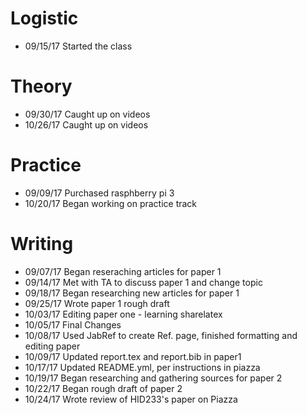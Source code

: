 # Logistic

* 09/15/17 Started the class

# Theory

* 09/30/17 Caught up on videos
* 10/26/17 Caught up on videos

# Practice

* 09/09/17 Purchased rasphberry pi 3
* 10/20/17 Began working on practice track

# Writing

* 09/07/17 Began reseraching articles for paper 1
* 09/14/17 Met with TA to discuss paper 1 and change topic
* 09/18/17 Began researching new articles for paper 1
* 09/25/17 Wrote paper 1 rough draft
* 10/03/17 Editing paper one - learning sharelatex
* 10/05/17 Final Changes
* 10/08/17 Used JabRef to create Ref. page, finished formatting and editing paper
* 10/09/17 Updated report.tex and report.bib in paper1
* 10/17/17 Updated README.yml, per instructions in piazza
* 10/19/17 Began researching and gathering sources for paper 2
* 10/22/17 Began rough draft of paper 2
* 10/24/17 Wrote review of HID233's paper on Piazza

